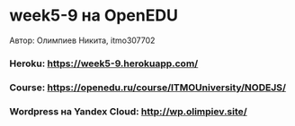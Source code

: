 # week5-9 на OpenEDU
Автор: Олимпиев Никита, itmo307702

### Heroku: https://week5-9.herokuapp.com/
### Course: https://openedu.ru/course/ITMOUniversity/NODEJS/
### Wordpress на Yandex Cloud: http://wp.olimpiev.site/
